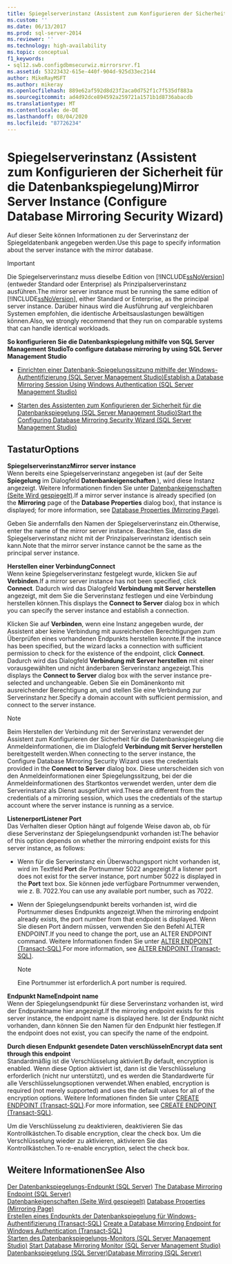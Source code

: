 ```yaml
---
title: Spiegelserverinstanz (Assistent zum Konfigurieren der Sicherheit für die Datenbankspiegelung) | Microsoft-Dokumentation
ms.custom: ''
ms.date: 06/13/2017
ms.prod: sql-server-2014
ms.reviewer: ''
ms.technology: high-availability
ms.topic: conceptual
f1_keywords:
- sql12.swb.configdbmsecurwiz.mirrorsrvr.f1
ms.assetid: 53223432-615e-440f-904d-925d33ec2144
author: MikeRayMSFT
ms.author: mikeray
ms.openlocfilehash: 889e62af592d8d23f2aca0d752f1c7f535df883a
ms.sourcegitcommit: ad4d92dce894592a259721a1571b1d8736abacdb
ms.translationtype: MT
ms.contentlocale: de-DE
ms.lasthandoff: 08/04/2020
ms.locfileid: "87726234"
---
```

# <a name="mirror-server-instance-configure-database-mirroring-security-wizard"></a><span data-ttu-id="82a41-102">Spiegelserverinstanz (Assistent zum Konfigurieren der Sicherheit für die Datenbankspiegelung)</span><span class="sxs-lookup"><span data-stu-id="82a41-102">Mirror Server Instance (Configure Database Mirroring Security Wizard)</span></span>
  <span data-ttu-id="82a41-103">Auf dieser Seite können Informationen zu der Serverinstanz der Spiegeldatenbank angegeben werden.</span><span class="sxs-lookup"><span data-stu-id="82a41-103">Use this page to specify information about the server instance with the mirror database.</span></span>  
  
> [!IMPORTANT]  
>  <span data-ttu-id="82a41-104">Die Spiegelserverinstanz muss dieselbe Edition von [!INCLUDE[ssNoVersion](../../includes/ssnoversion-md.md)](entweder Standard oder Enterprise) als Prinzipalserverinstanz ausführen.</span><span class="sxs-lookup"><span data-stu-id="82a41-104">The mirror server instance must be running the same edition of [!INCLUDE[ssNoVersion](../../includes/ssnoversion-md.md)], either Standard or Enterprise, as the principal server instance.</span></span> <span data-ttu-id="82a41-105">Darüber hinaus wird die Ausführung auf vergleichbaren Systemen empfohlen, die identische Arbeitsauslastungen bewältigen können.</span><span class="sxs-lookup"><span data-stu-id="82a41-105">Also, we strongly recommend that they run on comparable systems that can handle identical workloads.</span></span>  
  
 <span data-ttu-id="82a41-106">**So konfigurieren Sie die Datenbankspiegelung mithilfe von SQL Server Management Studio**</span><span class="sxs-lookup"><span data-stu-id="82a41-106">**To configure database mirroring by using SQL Server Management Studio**</span></span>  
  
-   [<span data-ttu-id="82a41-107">Einrichten einer Datenbank-Spiegelungssitzung mithilfe der Windows-Authentifizierung &#40;SQL Server Management Studio&#41;</span><span class="sxs-lookup"><span data-stu-id="82a41-107">Establish a Database Mirroring Session Using Windows Authentication &#40;SQL Server Management Studio&#41;</span></span>](establish-database-mirroring-session-windows-authentication.md)  
  
-   [<span data-ttu-id="82a41-108">Starten des Assistenten zum Konfigurieren der Sicherheit für die Datenbankspiegelung &#40;SQL Server Management Studio&#41;</span><span class="sxs-lookup"><span data-stu-id="82a41-108">Start the Configuring Database Mirroring Security Wizard &#40;SQL Server Management Studio&#41;</span></span>](start-the-configuring-database-mirroring-security-wizard.md)  
  
## <a name="options"></a><span data-ttu-id="82a41-109">Tastatur</span><span class="sxs-lookup"><span data-stu-id="82a41-109">Options</span></span>  
 <span data-ttu-id="82a41-110">**Spiegelserverinstanz**</span><span class="sxs-lookup"><span data-stu-id="82a41-110">**Mirror server instance**</span></span>  
 <span data-ttu-id="82a41-111">Wenn bereits eine Spiegelserverinstanz angegeben ist (auf der Seite **Spiegelung** im Dialogfeld **Datenbankeigenschaften** ), wird diese Instanz angezeigt. Weitere Informationen finden Sie unter [Datenbankeigenschaften &#40;Seite Wird gespiegelt&#41;](../../relational-databases/databases/database-properties-mirroring-page.md).</span><span class="sxs-lookup"><span data-stu-id="82a41-111">If a mirror server instance is already specified (on the **Mirroring** page of the **Database Properties** dialog box), that instance is displayed; for more information, see [Database Properties &#40;Mirroring Page&#41;](../../relational-databases/databases/database-properties-mirroring-page.md).</span></span>  
  
 <span data-ttu-id="82a41-112">Geben Sie andernfalls den Namen der Spiegelserverinstanz ein.</span><span class="sxs-lookup"><span data-stu-id="82a41-112">Otherwise, enter the name of the mirror server instance.</span></span> <span data-ttu-id="82a41-113">Beachten Sie, dass die Spiegelserverinstanz nicht mit der Prinzipalserverinstanz identisch sein kann.</span><span class="sxs-lookup"><span data-stu-id="82a41-113">Note that the mirror server instance cannot be the same as the principal server instance.</span></span>  
  
 <span data-ttu-id="82a41-114">**Herstellen einer Verbindung**</span><span class="sxs-lookup"><span data-stu-id="82a41-114">**Connect**</span></span>  
 <span data-ttu-id="82a41-115">Wenn keine Spiegelserverinstanz festgelegt wurde, klicken Sie auf **Verbinden**.</span><span class="sxs-lookup"><span data-stu-id="82a41-115">If a mirror server instance has not been specified, click **Connect**.</span></span> <span data-ttu-id="82a41-116">Dadurch wird das Dialogfeld **Verbindung mit Server herstellen** angezeigt, mit dem Sie die Serverinstanz festlegen und eine Verbindung herstellen können.</span><span class="sxs-lookup"><span data-stu-id="82a41-116">This displays the **Connect to Server** dialog box in which you can specify the server instance and establish a connection.</span></span>  
  
 <span data-ttu-id="82a41-117">Klicken Sie auf **Verbinden**, wenn eine Instanz angegeben wurde, der Assistent aber keine Verbindung mit ausreichenden Berechtigungen zum Überprüfen eines vorhandenen Endpunkts herstellen konnte.</span><span class="sxs-lookup"><span data-stu-id="82a41-117">If the instance has been specified, but the wizard lacks a connection with sufficient permission to check for the existence of the endpoint, click **Connect**.</span></span> <span data-ttu-id="82a41-118">Dadurch wird das Dialogfeld **Verbindung mit Server herstellen** mit einer vorausgewählten und nicht änderbaren Serverinstanz angezeigt.</span><span class="sxs-lookup"><span data-stu-id="82a41-118">This displays the **Connect to Server** dialog box with the server instance pre-selected and unchangeable.</span></span> <span data-ttu-id="82a41-119">Geben Sie ein Domänenkonto mit ausreichender Berechtigung an, und stellen Sie eine Verbindung zur Serverinstanz her.</span><span class="sxs-lookup"><span data-stu-id="82a41-119">Specify a domain account with sufficient permission, and connect to the server instance.</span></span>  
  
> [!NOTE]  
>  <span data-ttu-id="82a41-120">Beim Herstellen der Verbindung mit der Serverinstanz verwendet der Assistent zum Konfigurieren der Sicherheit für die Datenbankspiegelung die Anmeldeinformationen, die im Dialogfeld **Verbindung mit Server herstellen** bereitgestellt werden.</span><span class="sxs-lookup"><span data-stu-id="82a41-120">When connecting to the server instance, the Configure Database Mirroring Security Wizard uses the credentials provided in the **Connect to Server** dialog box.</span></span> <span data-ttu-id="82a41-121">Diese unterscheiden sich von den Anmeldeinformationen einer Spiegelungssitzung, bei der die Anmeldeinformationen des Startkontos verwendet werden, unter dem die Serverinstanz als Dienst ausgeführt wird.</span><span class="sxs-lookup"><span data-stu-id="82a41-121">These are different from the credentials of a mirroring session, which uses the credentials of the startup account where the server instance is running as a service.</span></span>  
  
 <span data-ttu-id="82a41-122">**Listenerport**</span><span class="sxs-lookup"><span data-stu-id="82a41-122">**Listener Port**</span></span>  
 <span data-ttu-id="82a41-123">Das Verhalten dieser Option hängt auf folgende Weise davon ab, ob für diese Serverinstanz der Spiegelungsendpunkt vorhanden ist:</span><span class="sxs-lookup"><span data-stu-id="82a41-123">The behavior of this option depends on whether the mirroring endpoint exists for this server instance, as follows:</span></span>  
  
-   <span data-ttu-id="82a41-124">Wenn für die Serverinstanz ein Überwachungsport nicht vorhanden ist, wird im Textfeld **Port** die Portnummer 5022 angezeigt.</span><span class="sxs-lookup"><span data-stu-id="82a41-124">If a listener port does not exist for the server instance, port number 5022 is displayed in the **Port** text box.</span></span> <span data-ttu-id="82a41-125">Sie können jede verfügbare Portnummer verwenden, wie z. B. 7022.</span><span class="sxs-lookup"><span data-stu-id="82a41-125">You can use any available port number, such as 7022.</span></span>  
  
-   <span data-ttu-id="82a41-126">Wenn der Spiegelungsendpunkt bereits vorhanden ist, wird die Portnummer dieses Endpunkts angezeigt.</span><span class="sxs-lookup"><span data-stu-id="82a41-126">When the mirroring endpoint already exists, the port number from that endpoint is displayed.</span></span> <span data-ttu-id="82a41-127">Wenn Sie diesen Port ändern müssen, verwenden Sie den Befehl ALTER ENDPOINT.</span><span class="sxs-lookup"><span data-stu-id="82a41-127">If you need to change the port, use an ALTER ENDPOINT command.</span></span> <span data-ttu-id="82a41-128">Weitere Informationen finden Sie unter [ALTER ENDPOINT &#40;Transact-SQL&#41;](/sql/t-sql/statements/alter-endpoint-transact-sql).</span><span class="sxs-lookup"><span data-stu-id="82a41-128">For more information, see [ALTER ENDPOINT &#40;Transact-SQL&#41;](/sql/t-sql/statements/alter-endpoint-transact-sql).</span></span>  
  
    > [!NOTE]  
    >  <span data-ttu-id="82a41-129">Eine Portnummer ist erforderlich.</span><span class="sxs-lookup"><span data-stu-id="82a41-129">A port number is required.</span></span>  
  
 <span data-ttu-id="82a41-130">**Endpunkt Name**</span><span class="sxs-lookup"><span data-stu-id="82a41-130">**Endpoint name**</span></span>  
 <span data-ttu-id="82a41-131">Wenn der Spiegelungsendpunkt für diese Serverinstanz vorhanden ist, wird der Endpunktname hier angezeigt.</span><span class="sxs-lookup"><span data-stu-id="82a41-131">If the mirroring endpoint exists for this server instance, the endpoint name is displayed here.</span></span> <span data-ttu-id="82a41-132">Ist der Endpunkt nicht vorhanden, dann können Sie den Namen für den Endpunkt hier festlegen.</span><span class="sxs-lookup"><span data-stu-id="82a41-132">If the endpoint does not exist, you can specify the name of the endpoint.</span></span>  
  
 <span data-ttu-id="82a41-133">**Durch diesen Endpunkt gesendete Daten verschlüsseln**</span><span class="sxs-lookup"><span data-stu-id="82a41-133">**Encrypt data sent through this endpoint**</span></span>  
 <span data-ttu-id="82a41-134">Standardmäßig ist die Verschlüsselung aktiviert.</span><span class="sxs-lookup"><span data-stu-id="82a41-134">By default, encryption is enabled.</span></span> <span data-ttu-id="82a41-135">Wenn diese Option aktiviert ist, dann ist die Verschlüsselung erforderlich (nicht nur unterstützt), und es werden die Standardwerte für alle Verschlüsselungsoptionen verwendet.</span><span class="sxs-lookup"><span data-stu-id="82a41-135">When enabled, encryption is required (not merely supported) and uses the default values for all of the encryption options.</span></span> <span data-ttu-id="82a41-136">Weitere Informationen finden Sie unter [CREATE ENDPOINT &#40;Transact-SQL&#41;](/sql/t-sql/statements/create-endpoint-transact-sql).</span><span class="sxs-lookup"><span data-stu-id="82a41-136">For more information, see [CREATE ENDPOINT &#40;Transact-SQL&#41;](/sql/t-sql/statements/create-endpoint-transact-sql).</span></span>  
  
 <span data-ttu-id="82a41-137">Um die Verschlüsselung zu deaktivieren, deaktivieren Sie das Kontrollkästchen.</span><span class="sxs-lookup"><span data-stu-id="82a41-137">To disable encryption, clear the check box.</span></span> <span data-ttu-id="82a41-138">Um die Verschlüsselung wieder zu aktivieren, aktivieren Sie das Kontrollkästchen.</span><span class="sxs-lookup"><span data-stu-id="82a41-138">To re-enable encryption, select the check box.</span></span>  
  
## <a name="see-also"></a><span data-ttu-id="82a41-139">Weitere Informationen</span><span class="sxs-lookup"><span data-stu-id="82a41-139">See Also</span></span>  
 <span data-ttu-id="82a41-140">[Der Datenbankspiegelungs-Endpunkt &#40;SQL Server&#41;](the-database-mirroring-endpoint-sql-server.md) </span><span class="sxs-lookup"><span data-stu-id="82a41-140">[The Database Mirroring Endpoint &#40;SQL Server&#41;](the-database-mirroring-endpoint-sql-server.md) </span></span>  
 <span data-ttu-id="82a41-141">[Datenbankeigenschaften &#40;Seite Wird gespiegelt&#41;](../../relational-databases/databases/database-properties-mirroring-page.md) </span><span class="sxs-lookup"><span data-stu-id="82a41-141">[Database Properties &#40;Mirroring Page&#41;](../../relational-databases/databases/database-properties-mirroring-page.md) </span></span>  
 <span data-ttu-id="82a41-142">[Erstellen eines Endpunkts der Datenbankspiegelung für Windows-Authentifizierung (Transact-SQL)](create-a-database-mirroring-endpoint-for-windows-authentication-transact-sql.md) </span><span class="sxs-lookup"><span data-stu-id="82a41-142">[Create a Database Mirroring Endpoint for Windows Authentication &#40;Transact-SQL&#41;](create-a-database-mirroring-endpoint-for-windows-authentication-transact-sql.md) </span></span>  
 <span data-ttu-id="82a41-143">[Starten des Datenbankspiegelungs-Monitors &#40;SQL Server Management Studio&#41;](../database-mirroring/start-database-mirroring-monitor-sql-server-management-studio.md) </span><span class="sxs-lookup"><span data-stu-id="82a41-143">[Start Database Mirroring Monitor &#40;SQL Server Management Studio&#41;](../database-mirroring/start-database-mirroring-monitor-sql-server-management-studio.md) </span></span>  
 [<span data-ttu-id="82a41-144">Datenbankspiegelung &#40;SQL Server&#41;</span><span class="sxs-lookup"><span data-stu-id="82a41-144">Database Mirroring &#40;SQL Server&#41;</span></span>](database-mirroring-sql-server.md)  
  
  
